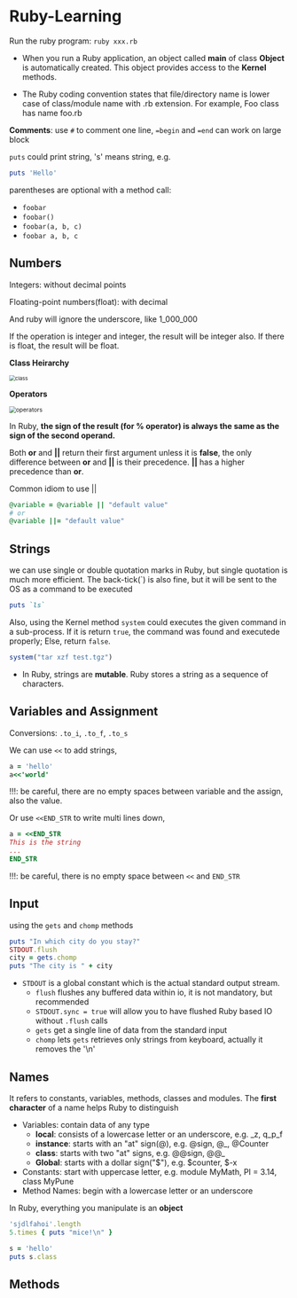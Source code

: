 # Ruby-Learning

Run the ruby program: `ruby xxx.rb`

- When you run a Ruby application, an object called **main** of class **Object** is automatically created. This object provides access to the **Kernel** methods.

- The Ruby coding convention states that file/directory name is lower case of class/module name with .rb extension. For example, Foo class has name foo.rb

**Comments**: use `#` to comment one line, `=begin` and `=end` can work on large block



`puts` could print string, 's' means string, e.g.

```ruby
puts 'Hello'
```



parentheses are optional with a method call:

- `foobar`
- `foobar()`
- `foobar(a, b, c)`
- `foobar a, b, c`



## Numbers

Integers: without decimal points

Floating-point numbers(float): with decimal

And ruby will ignore the underscore, like 1_000_000

If the operation is integer and integer, the result will be integer also. If there is float, the result will be float.

**Class Heirarchy**

<img src="http://rubylearning.com/images/class.png" alt="class" style="zoom:67%;" />

**Operators**

<img src="http://rubylearning.com/images/operators.jpg" alt="operators" style="zoom:75%;" />

In Ruby, **the sign of the result (for % operator) is always the same as the sign of the second operand.**

Both **or** and **||** return their first argument unless it is **false**, the only difference between **or** and **||** is their precedence. **||** has a higher precedence than **or**.

Common idiom to use ||

```ruby
@variable = @variable || "default value"
# or
@variable ||= "default value"
```



## Strings

we can use single or double quotation marks in Ruby, but single quotation is much more efficient. The back-tick(`) is also fine, but it will be sent to the OS as a command to be executed

```ruby
puts `ls`
```

Also, using the Kernel method `system` could executes the given command in a sub-process. If it is return `true`, the command was found and executede properly; Else, return `false`. 

```ruby
system("tar xzf test.tgz")
```



- In Ruby, strings are **mutable**. Ruby stores a string as a sequence of characters.



## Variables and Assignment



Conversions: `.to_i`, `.to_f`, `.to_s`

We can use `<<` to add strings, 

```ruby
a = 'hello'
a<<'world'
```

!!!: be careful, there are no empty spaces between variable and the assign, also the value.

Or use `<<END_STR` to write multi lines down,

```ruby
a = <<END_STR
This is the string
...
END_STR
```

!!!: be careful, there is no empty space between `<<` and `END_STR`



## Input

using the `gets` and `chomp` methods

```ruby
puts "In which city do you stay?"
STDOUT.flush
city = gets.chomp
puts "The city is " + city
```

- `STDOUT` is a global constant which is the actual standard output stream.
  - `flush` flushes any buffered data within io, it is not mandatory, but recommended
  - `STDOUT.sync = true` will allow you to have flushed Ruby based IO without `.flush` calls
  - `gets` get a single line of data from the standard input
  - `chomp` lets `gets` retrieves only strings from keyboard, actually it removes the '\n'





## Names

It refers to constants, variables, methods, classes and modules. The **first character** of a name helps Ruby to distinguish

- Variables: contain data of any type
  - **local**: consists of a lowercase letter or an underscore, e.g. _z, q\_p_f
  - **instance**: starts with an "at" sign(@), e.g. @sign, @_, @Counter
  - **class**: starts with two "at" signs, e.g. @@sign, @@_
  - **Global**: starts with a dollar sign("$"), e.g. $counter, $-x
- Constants: start with uppercase letter, e.g. module MyMath, PI = 3.14, class MyPune
- Method Names: begin with a lowercase letter or an underscore

In Ruby, everything you manipulate is an **object**

```ruby
'sjdlfahoi'.length 
5.times { puts "mice!\n" }

s = 'hello'
puts s.class
```





## Methods

